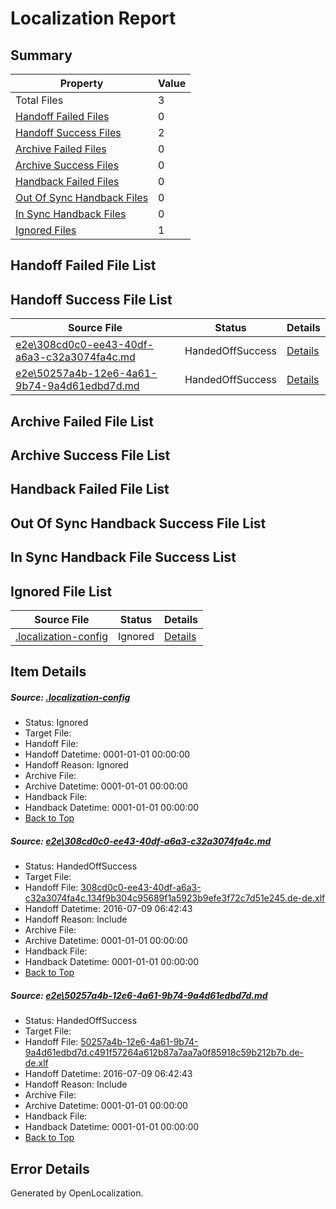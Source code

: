 # <a name='report-top'></a> Localization Report

## Summary
 Property | Value 
 -------- | ----- 
 Total Files | 3
[ Handoff Failed Files ](#handoff-failed-list)| 0
[ Handoff Success Files ](#handoff-success-list)| 2
[ Archive Failed Files ](#archive-failed-list)| 0
[ Archive Success Files ](#archive-success-list)| 0
[ Handback Failed Files ](#handback-failed-list)| 0
[ Out Of Sync Handback Files ](#outofsync-handback-success-list)| 0
[ In Sync Handback Files ](#insync-handback-success-list)| 0
[ Ignored Files ](#ignored-list)| 1

## <a name='handoff-failed-list'></a> Handoff Failed File List

## <a name='handoff-success-list'></a> Handoff Success File List
 Source File | Status | Details 
 ----------- | ------ | ------- 
 [e2e\308cd0c0-ee43-40df-a6a3-c32a3074fa4c.md](https://github.com/OpenLocalizationTestOrg/oltest/blob/374f026c8ccb00844ece3d13551c320934d78a11/e2e/308cd0c0-ee43-40df-a6a3-c32a3074fa4c.md) | HandedOffSuccess | [Details](#4e5f77eb042bdd11c786c6319333f33eb99c59b81)
 [e2e\50257a4b-12e6-4a61-9b74-9a4d61edbd7d.md](https://github.com/OpenLocalizationTestOrg/oltest/blob/374f026c8ccb00844ece3d13551c320934d78a11/e2e/50257a4b-12e6-4a61-9b74-9a4d61edbd7d.md) | HandedOffSuccess | [Details](#8ee35b65c6eaa182b7b741af3fbc27fe53f97cae2)

## <a name='archive-failed-list'></a> Archive Failed File List

## <a name='archive-success-list'></a> Archive Success File List

## <a name='handback-failed-list'></a> Handback Failed File List

## <a name='outofsync-handback-success-list'></a> Out Of Sync Handback Success File List

## <a name='insync-handback-success-list'></a> In Sync Handback File Success List

## <a name='ignored-list'></a> Ignored File List
 Source File | Status | Details 
 ----------- | ------ | ------- 
 [.localization-config](https://github.com/OpenLocalizationTestOrg/oltest/blob/374f026c8ccb00844ece3d13551c320934d78a11/.localization-config) | Ignored | [Details](#3d4f252ac210baf56311d7e97dcc2db10974dbd20)

## Item Details
##### <a name='3d4f252ac210baf56311d7e97dcc2db10974dbd20'></a> Source: [.localization-config](https://github.com/OpenLocalizationTestOrg/oltest/blob/374f026c8ccb00844ece3d13551c320934d78a11/.localization-config)
* Status: Ignored
* Target File: 
* Handoff File: 
* Handoff Datetime: 0001-01-01 00:00:00
* Handoff Reason: Ignored
* Archive File: 
* Archive Datetime: 0001-01-01 00:00:00
* Handback File: 
* Handback Datetime: 0001-01-01 00:00:00
* [Back to Top](#report-top)

##### <a name='4e5f77eb042bdd11c786c6319333f33eb99c59b81'></a> Source: [e2e\308cd0c0-ee43-40df-a6a3-c32a3074fa4c.md](https://github.com/OpenLocalizationTestOrg/oltest/blob/374f026c8ccb00844ece3d13551c320934d78a11/e2e/308cd0c0-ee43-40df-a6a3-c32a3074fa4c.md)
* Status: HandedOffSuccess
* Target File: 
* Handoff File: [308cd0c0-ee43-40df-a6a3-c32a3074fa4c.134f9b304c95689f1a5923b9efe3f72c7d51e245.de-de.xlf](https://github.com/OpenLocalizationTestOrg/olhandoff-e2e/blob/75095389c1a942069a767f74153bfd70d3829f22/ol-handoff/OpenLocalizationTestOrg/oltest-dede-fly/ci/ht/308cd0c0-ee43-40df-a6a3-c32a3074fa4c.134f9b304c95689f1a5923b9efe3f72c7d51e245.de-de.xlf)
* Handoff Datetime: 2016-07-09 06:42:43
* Handoff Reason: Include
* Archive File: 
* Archive Datetime: 0001-01-01 00:00:00
* Handback File: 
* Handback Datetime: 0001-01-01 00:00:00
* [Back to Top](#report-top)

##### <a name='8ee35b65c6eaa182b7b741af3fbc27fe53f97cae2'></a> Source: [e2e\50257a4b-12e6-4a61-9b74-9a4d61edbd7d.md](https://github.com/OpenLocalizationTestOrg/oltest/blob/374f026c8ccb00844ece3d13551c320934d78a11/e2e/50257a4b-12e6-4a61-9b74-9a4d61edbd7d.md)
* Status: HandedOffSuccess
* Target File: 
* Handoff File: [50257a4b-12e6-4a61-9b74-9a4d61edbd7d.c491f57264a612b87a7aa7a0f85918c59b212b7b.de-de.xlf](https://github.com/OpenLocalizationTestOrg/olhandoff-e2e/blob/75095389c1a942069a767f74153bfd70d3829f22/ol-handoff/OpenLocalizationTestOrg/oltest-dede-fly/ci/ht/50257a4b-12e6-4a61-9b74-9a4d61edbd7d.c491f57264a612b87a7aa7a0f85918c59b212b7b.de-de.xlf)
* Handoff Datetime: 2016-07-09 06:42:43
* Handoff Reason: Include
* Archive File: 
* Archive Datetime: 0001-01-01 00:00:00
* Handback File: 
* Handback Datetime: 0001-01-01 00:00:00
* [Back to Top](#report-top)


## Error Details

Generated by OpenLocalization.
